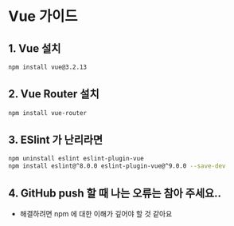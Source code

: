 # Vue 가이드
## 1. Vue 설치
```bash
npm install vue@3.2.13
```

## 2. Vue Router 설치
```bash
npm install vue-router
```

## 3. ESlint 가 난리라면
```bash
npm uninstall eslint eslint-plugin-vue
npm install eslint@^8.0.0 eslint-plugin-vue@^9.0.0 --save-dev
```

## 4. GitHub push 할 때 나는 오류는 참아 주세요..
- 해결하려면 npm 에 대한 이해가 깊어야 할 것 같아요